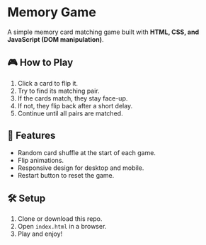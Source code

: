 # Memory Game

A simple memory card matching game built with **HTML, CSS, and JavaScript (DOM manipulation)**.

## 🎮 How to Play
1. Click a card to flip it.
2. Try to find its matching pair.
3. If the cards match, they stay face-up.
4. If not, they flip back after a short delay.
5. Continue until all pairs are matched.

## 🚀 Features
- Random card shuffle at the start of each game.
- Flip animations.
- Responsive design for desktop and mobile.
- Restart button to reset the game.

## 🛠️ Setup
1. Clone or download this repo.
2. Open `index.html` in a browser.
3. Play and enjoy!
